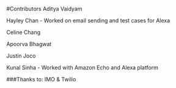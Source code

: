 #Contributors
Aditya Vaidyam

Hayley Chan - Worked on email sending and test cases for Alexa

Celine Chang

Apoorva Bhagwat

Justin Joco

Kunal Sinha - Worked with Amazon Echo and Alexa platform

###Thanks to:
IMO & Twilio
